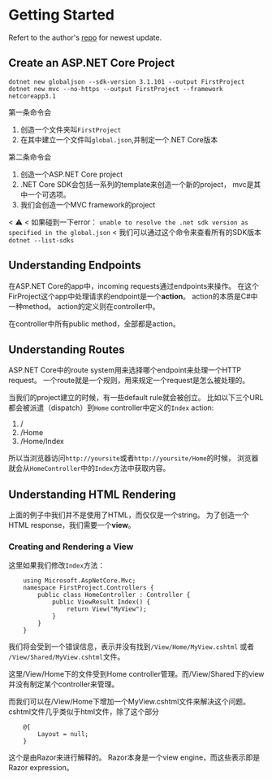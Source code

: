 # Getting Started

Refert to the author's [repo](https://github.com/apress/pro-asp.net-core-3) for newest update.

## Create an ASP.NET Core Project

	dotnet new globaljson --sdk-version 3.1.101 --output FirstProject
	dotnet new mvc --no-https --output FirstProject --framework netcoreapp3.1
	
第一条命令会
1. 创造一个文件夹叫`FirstProject` 
1. 在其中建立一个文件叫`global.json`,并制定一个.NET Core版本

第二条命令会
1. 创造一个ASP.NET Core project
1. .NET Core SDK会包括一系列的template来创造一个新的project， mvc是其中一个可选项。
1. 我们会创造一个MVC framework的project

< :warning: 
< 如果碰到一下error： `unable to resolve the .net sdk version as specified in the global.json`
< 我们可以通过这个命令来查看所有的SDK版本`dotnet --list-sdks`

## Understanding Endpoints

在ASP.NET Core的app中，incoming requests通过endpoints来操作。
在这个FirProject这个app中处理请求的endpoint是一个**action**。
action的本质是C#中一种method。
action的定义则在controller中。

在controller中所有public method，全部都是action。

## Understanding Routes

ASP.NET Core中的route system用来选择哪个endpoint来处理一个HTTP request。
一个route就是一个规则，用来规定一个request是怎么被处理的。

当我们的project建立的时候，有一些default rule就会被创立。
比如以下三个URL都会被派遣（dispatch）到`Home` controller中定义的`Index` action:
1. /
1. /Home
1. /Home/Index

所以当浏览器访问`http://yoursite`或者`http://yoursite/Home`的时候，
浏览器就会从`HomeController`中的`Index`方法中获取内容。

## Understanding HTML Rendering

上面的例子中我们并不是使用了HTML，而仅仅是一个string。
为了创造一个HTML response，我们需要一个**view**。

### Creating and Rendering a View

这里如果我们修改`Index`方法：

		using Microsoft.AspNetCore.Mvc;
		namespace FirstProject.Controllers {
			public class HomeController : Controller {
				public ViewResult Index() {
					return View("MyView");
				}
			}
		}
		
我们将会受到一个错误信息，表示并没有找到`/View/Home/MyView.cshtml` 或者 `/View/Shared/MyView.cshtml`文件。

这里/View/Home下的文件受到Home controller管理。而/View/Shared下的view并没有制定某个controller来管理。

而我们可以在/View/Home下增加一个MyView.cshtml文件来解决这个问题。
cshtml文件几乎类似于html文件，除了这个部分

		@{
			Layout = null;
		}
		
这个是由Razor来进行解释的。
Razor本身是一个view engine，而这些表示即是Razor expression。


